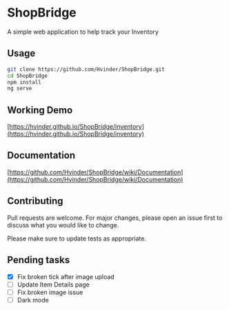 # ShopBridge

A simple web application to help track your Inventory


## Usage

```bash
git clone https://github.com/Hvinder/ShopBridge.git
cd ShopBridge
npm install
ng serve
```

## Working Demo
[https://hvinder.github.io/ShopBridge/inventory](https://hvinder.github.io/ShopBridge/inventory)

## Documentation
[https://github.com/Hvinder/ShopBridge/wiki/Documentation](https://github.com/Hvinder/ShopBridge/wiki/Documentation)

## Contributing
Pull requests are welcome. For major changes, please open an issue first to discuss what you would like to change.

Please make sure to update tests as appropriate.

## Pending tasks
- [x] Fix broken tick after image upload
- [ ] Update Item Details page
- [ ] Fix broken image issue
- [ ] Dark mode
